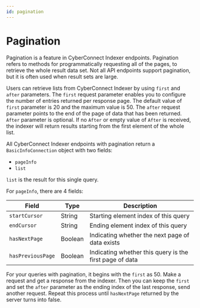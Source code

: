 ```yaml
---
id: pagination
---
```


# Pagination

Pagination is a feature in CyberConnect Indexer endpoints. Pagination refers to methods for programmatically requesting all of the pages, to retrieve the whole result data set. Not all API endpoints support pagination, but it is often used when result sets are large. 

Users can retrieve lists from CyberConnect Indexer by using `first` and `after` parameters. The `first` request parameter enables you to configure the number of entries returned per response page. The default value of `first` parameter is 20 and the maximum value is 50. The `after` request parameter points to the end of the page of data that has been returned. `After` parameter is optional. If no `After` or empty value of `After` is received, the indexer will return results starting from the first element of the whole list.

All CyberConnect Indexer endpoints with pagination return a `BasicInfoConnection` object with two fields:

* `pageInfo`
* `list`

`list` is the result for this single query. 

For `pageInfo`, there are 4 fields:

| Field             | Type    | Description                                             |
|-------------------|---------|---------------------------------------------------------|
| `startCursor`     | String  | Starting element index of this query                    |
| `endCursor`       | String  | Ending element index of this query                      |
| `hasNextPage`     | Boolean | Indicating whether the next page of data exists         |
| `hasPreviousPage` | Boolean | Indicating whether this query is the first page of data |

For your queries with pagination, it begins with the `first` as 50. Make a request and get a response from the indexer. Then you can keep the `first` and set the `after` parameter as the ending index of the last response, send another request. Repeat this process until `hasNextPage` returned by the server turns into false.
